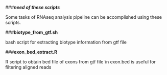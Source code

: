 ###_**need of these scripts**_

Some tasks of RNAseq analysis pipeline can be accomplished using these scripts.

###**biotype_from_gtf.sh**

bash script for extracting biotype information from gtf file

###**exon_bed_extract.R**

R script to obtain bed file of exons from gtf file \n
exon.bed is useful for filtering aligned reads

